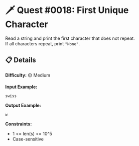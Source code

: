# 🗡️ Quest #0018: First Unique Character

Read a string and print the first character that does not repeat.  
If all characters repeat, print `"None"`.

## 📋 Details  
**Difficulty:** 🟡 Medium  

**Input Example:**  
```
swiss
```

**Output Example:**  
```
w
```

**Constraints:**  
- 1 <= len(s) <= 10^5  
- Case-sensitive
